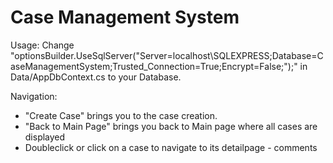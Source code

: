 # Case Management System
 
Usage:
Change "optionsBuilder.UseSqlServer("Server=localhost\\SQLEXPRESS;Database=CaseManagementSystem;Trusted_Connection=True;Encrypt=False;");" in Data/AppDbContext.cs to your Database.

Navigation:
- "Create Case" brings you to the case creation.
- "Back to Main Page" brings you back to Main page where all cases are displayed
- Doubleclick or click on a case to navigate to its detailpage - comments
